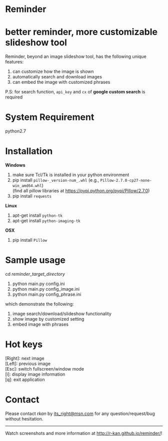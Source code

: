 # Reminder
better reminder, more customizable slideshow tool
==========================

Reminder, beyond an image slideshow tool, has the following unique features:  
1. can customize how the image is shown  
2. automatically search and download images  
3. can embed the image with customized phrases

P.S: for search function, `api_key` and `cx` of **google custom search** is required 

# System Requirement
python2.7

# Installation
**Windows**  
1. make sure Tcl/Tk is installed in your python environment  
2. pip install `pillow-_version-num_.whl` (e.g., `Pillow-2.7.0-cp27-none-win_amd64.whl`)  
(find all pillow libraries at https://pypi.python.org/pypi/Pillow/2.7.0)  
3. pip install `requests`  

**Linux**  
1. apt-get install `python-tk`  
2. apt-get install `python-imaging-tk`  

**OSX**  
1. pip install `Pillow` 

# Sample usage
cd _reminder_target_directory_  
1. python main.py config.ini  
2. python main.py config_image.ini  
3. python main.py config_phrase.ini  

which demonstrate the following:  
1. image search/download/slideshow functionality  
2. show image by customized setting  
3. embed image with phrases  

# Hot keys
[Right]: next image  
[Left]: previous image  
[Esc]: switch fullscreen/window mode  
[i]: display image information  
[q]: exit application

# Contact
Please contact *rkan* by its_right@msn.com for any question/request/bug without hesitation.  

***
Watch screenshots and more information at http://r-kan.github.io/reminder/!
